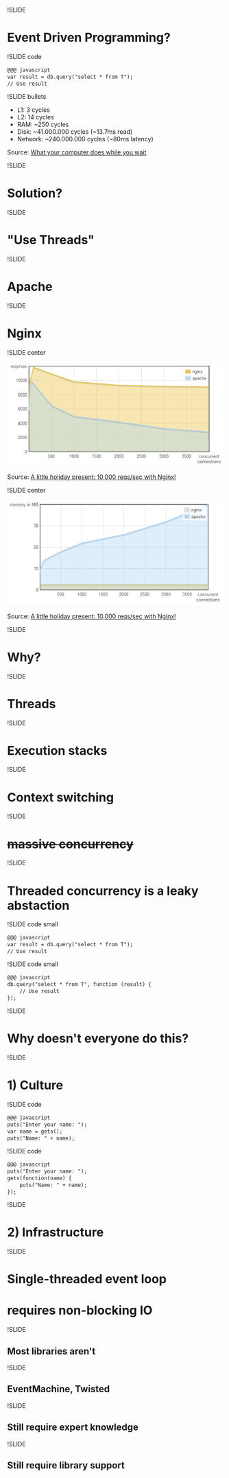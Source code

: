 !SLIDE
# Event Driven Programming?

!SLIDE code

	@@@ javascript
	var result = db.query("select * from T");
	// Use result

!SLIDE bullets

* L1: 3 cycles
* L2: 14 cycles
* RAM: ~250 cycles
* Disk: ~41.000.000 cycles (~13.7ms read)
* Network: ~240.000.000 cycles (~80ms latency)

Source: [What your computer does while you wait](http://duartes.org/gustavo/blog/post/what-your-computer-does-while-you-wait)

!SLIDE

# Solution?

!SLIDE

# "Use Threads"

!SLIDE

# Apache

!SLIDE

# Nginx

!SLIDE center

![nginx apache reqs](nginx-apache-reqs-sec.png)

Source: [A little holiday present: 10,000 reqs/sec with Nginx!](http://blog.webfaction.com/a-little-holiday-present)

!SLIDE center

![nginx apache memory](nginx-apache-memory.png)

Source: [A little holiday present: 10,000 reqs/sec with Nginx!](http://blog.webfaction.com/a-little-holiday-present)

!SLIDE

# Why?

!SLIDE

# Threads

!SLIDE

# Execution stacks

!SLIDE
# Context switching

!SLIDE
# <s>massive concurrency</s>

!SLIDE

# Threaded concurrency is a leaky abstaction

!SLIDE code small

	@@@ javascript
	var result = db.query("select * from T");
	// Use result

!SLIDE code small

	@@@ javascript
	db.query("select * from T", function (result) {
		// Use result
	});

!SLIDE

# Why doesn't everyone do this?

!SLIDE

# 1) Culture

!SLIDE code

	@@@ javascript
	puts("Enter your name: ");
	var name = gets();
	puts("Name: " + name);

!SLIDE code

	@@@ javascript
	puts("Enter your name: ");
	gets(function(name) {
		puts("Name: " + name);
	});

!SLIDE

# 2) Infrastructure

!SLIDE

# Single-threaded event loop
# requires non-blocking IO

!SLIDE

## Most libraries aren't

!SLIDE

## EventMachine, Twisted

!SLIDE

## Still require expert knowledge

!SLIDE

## Still require library support